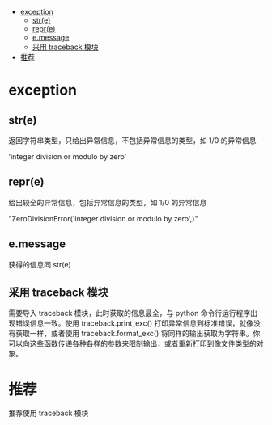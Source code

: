 
<!-- vim-markdown-toc GFM -->
* [exception](#exception)
    * [str(e)](#stre)
    * [repr(e)](#repre)
    * [e.message](#emessage)
    * [采用 traceback 模块](#采用-traceback-模块)
* [推荐](#推荐)

<!-- vim-markdown-toc -->
# exception

## str(e)

返回字符串类型，只给出异常信息，不包括异常信息的类型，如 1/0 的异常信息

'integer division or modulo by zero'

## repr(e)

给出较全的异常信息，包括异常信息的类型，如 1/0 的异常信息

"ZeroDivisionError('integer division or modulo by zero',)"

## e.message

获得的信息同 str(e)

## 采用 traceback 模块

需要导入 traceback 模块，此时获取的信息最全，与 python 命令行运行程序出现错误信息一致。使用 traceback.print_exc() 打印异常信息到标准错误，就像没有获取一样，或者使用 traceback.format_exc() 将同样的输出获取为字符串。你可以向这些函数传递各种各样的参数来限制输出，或者重新打印到像文件类型的对象。

# 推荐

推荐使用 traceback 模块

